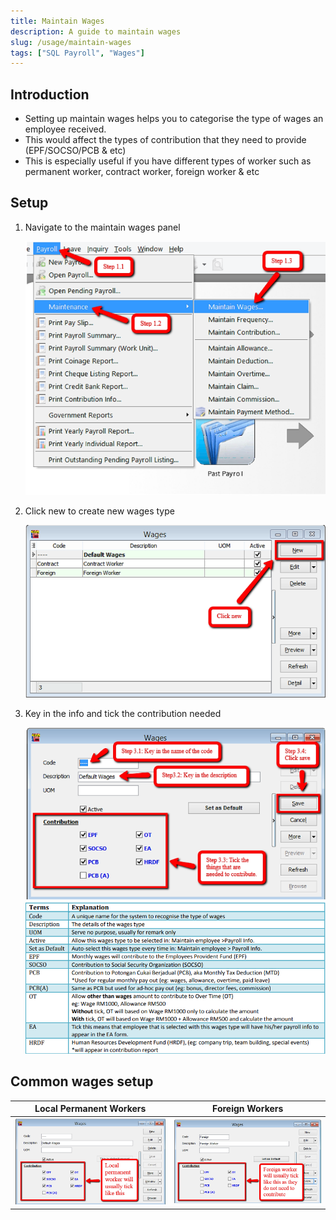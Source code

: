 ```yaml
---
title: Maintain Wages
description: A guide to maintain wages
slug: /usage/maintain-wages
tags: ["SQL Payroll", "Wages"]
---
```


## Introduction

- Setting up maintain wages helps you to categorise the type of wages an employee received.
- This would affect the types of contribution that they need to provide (EPF/SOCSO/PCB & etc)
- This is especially useful if you have different types of worker such as
  permanent worker, contract worker, foreign worker & etc

## Setup

1. Navigate to the maintain wages panel

   ![maintain-wages](../../static/img/usage/maintain-wages/maintain-wages.png)

2. Click new to create new wages type

   ![new](../../static/img/usage/maintain-wages/new.png)

3. Key in the info and tick the contribution needed

   ![fill-in-1](../../static/img/usage/maintain-wages/fill-in-1.png)
   ![fill-in-2](../../static/img/usage/maintain-wages/fill-in-2.png)

## Common wages setup

| Local Permanent Workers                                                         | Foreign Workers                                                 |
| ------------------------------------------------------------------------------- | --------------------------------------------------------------- |
| ![local-permanent](../../static/img/usage/maintain-wages/local-permanent.png) | ![foreign](../../static/img/usage/maintain-wages/foreign.png) |
